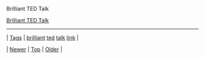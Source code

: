 <!--
title: Brilliant TED Talk
date: 2020-06-28T15:27:00.158Z
tags: brilliant, ted, talk, link
-->


Brilliant TED Talk

[Brilliant TED Talk](http://www.ted.com/talks/jackson_katz_violence_against_women_it_s_a_men_s_issue?language=en#t-1044881)

<!--BOTTOM-POST-NAVIGATION-->
---

| [Tags](tags.md) | [brilliant](tag-brilliant.md) [ted](tag-ted.md) [talk](tag-talk.md) [link](tag-link.md) |

| [Newer](159157096785.md) | [Top](index.md) | [Older](159226088650.md) |